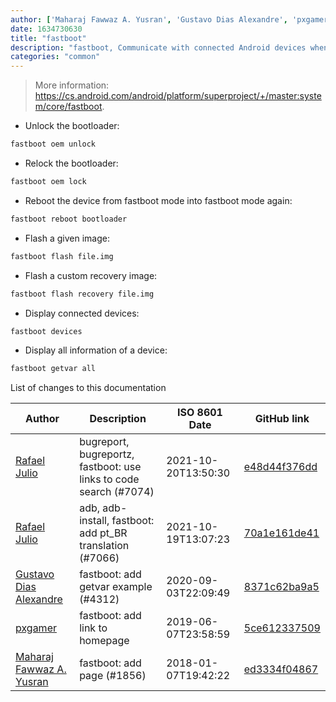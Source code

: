 ```yaml
---
author: ['Maharaj Fawwaz A. Yusran', 'Gustavo Dias Alexandre', 'pxgamer', 'Rafael Julio']
date: 1634730630
title: "fastboot"
description: "fastboot, Communicate with connected Android devices when in bootloader mode (the one place `adb` doesn't work)."
categories: "common"
---
```

> More information: <https://cs.android.com/android/platform/superproject/+/master:system/core/fastboot>.

- Unlock the bootloader:

```bash
fastboot oem unlock
```

- Relock the bootloader:

```bash
fastboot oem lock
```

- Reboot the device from fastboot mode into fastboot mode again:

```bash
fastboot reboot bootloader
```

- Flash a given image:

```bash
fastboot flash file.img
```

- Flash a custom recovery image:

```bash
fastboot flash recovery file.img
```

- Display connected devices:

```bash
fastboot devices
```

- Display all information of a device:

```bash
fastboot getvar all
```
List of changes to this documentation


Author | Description | ISO 8601 Date | GitHub link
------|-----|-----|-----
[Rafael Julio](mailto:development@rafifos.dev) | bugreport, bugreportz, fastboot: use links to code search (#7074) | 2021-10-20T13:50:30 | [e48d44f376dd](https://github.com/tldr-pages/tldr/commit/e48d44f376dd7610f183ca3d490fe9adfcf3e518)
[Rafael Julio](mailto:development@rafifos.dev) | adb, adb-install, fastboot: add pt_BR translation (#7066) | 2021-10-19T13:07:23 | [70a1e161de41](https://github.com/tldr-pages/tldr/commit/70a1e161de4171f284c3c34860426ba765912427)
[Gustavo Dias Alexandre](mailto:gfdiasa@gmail.com) | fastboot: add getvar example (#4312) | 2020-09-03T22:09:49 | [8371c62ba9a5](https://github.com/tldr-pages/tldr/commit/8371c62ba9a553bb2fb1d6f6265dae3ea1fecc6e)
[pxgamer](mailto:owzie123@gmail.com) | fastboot: add link to homepage | 2019-06-07T23:58:59 | [5ce612337509](https://github.com/tldr-pages/tldr/commit/5ce6123375090dab745787e0124c4ada02231e36)
[Maharaj Fawwaz A. Yusran](mailto:faww4zintelgent4@gmail.com) | fastboot: add page (#1856) | 2018-01-07T19:42:22 | [ed3334f04867](https://github.com/tldr-pages/tldr/commit/ed3334f04867b5ac98dc6813e8720bc9fe10c044)

